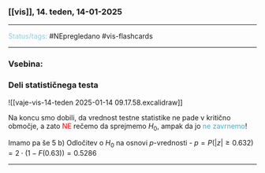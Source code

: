 ### [[vis]], 14. teden, 14-01-2025
---

<font color="#92cddc">Status/tags:</font> #NEpregledano #vis-flashcards 

---

### Vsebina:

### Deli statističnega testa
![[vaje-vis-14-teden 2025-01-14 09.17.58.excalidraw]]

Na koncu smo dobili, da vrednost testne statistike ne pade v kritično območje, a zato <font color="#ff0000">NE</font> rečemo da sprejmemo $H_0$, ampak da jo <font color="#4bacc6">ne zavrnemo</font>!

Imamo pa še 5 b) Odločitev o $H_0$ na osnovi $p$-vrednosti - $p = P(|z| \geq 0.632) = 2\cdot(1 - F(0.63)) = 0.5286$

---
